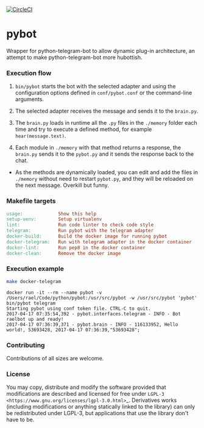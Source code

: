[![CircleCI](https://circleci.com/gh/raelga/pybot/tree/master.svg?style=svg)](https://circleci.com/gh/raelga/pybot/tree/master)

# pybot

Wrapper for python-telegram-bot to allow dynamic plug-in architecture, an attempt to make python-telegram-bot more hubottish.

### Execution flow

1. `bin/pybot` starts the bot with the selected adapter and using the configuration options defined in `conf/pybot.conf` or the command-line arguments.

1. The selected adapter receives the message and sends it to the `brain.py`.

1. The `brain.py` loads in runtime all the `.py` files in the `./memory` folder each time and try to execute a defined method, for example `hear(message.text)`.

1. Each module in `./memory` with that method returns a response, the `brain.py` sends it to the `pybot.py` and it sends the response back to the chat.

* As the methods are dynamically loaded, you can edit and add the files in `./memory` without need to restart `pybot.py`, and they will be reloaded on the next message. Overkill but funny.

### Makefile targets

```Makefile
usage:             Show this help
setup-venv:        Setup virtualenv
lint:              Run code linter to check code style
telegram:          Run pybot with the telegram adapter
docker-build:      Build the docker image for running pybot
docker-telegram:   Run with telegram adapter in the docker container
docker-lint:       Run pep8 in the docker container
docker-clean:      Remove the docker image
```

### Execution example

````bash
make docker-telegram
````

```
docker run -it --rm --name pybot -v /Users/rael/Code/python/pybot:/usr/src/pybot -w /usr/src/pybot 'pybot' bin/pybot telegram
Starting pybot using conf token file. CTRL-C to quit.
2017-04-17 07:35:54,392 - pybot.interfaces.telegram - INFO - Bot raelbot up and ready!
2017-04-17 07:36:39,371 - pybot.brain - INFO - 116133952, Hello world!, 53693428, 2017-04-17 07:36:39,"53693428";
```

### Contributing

Contributions of all sizes are welcome.

### License

You may copy, distribute and modify the software provided that modifications are described and licensed for free under `LGPL-3 <https://www.gnu.org/licenses/lgpl-3.0.html>`_. Derivatives works (including modifications or anything statically linked to the library) can only be redistributed under LGPL-3, but applications that use the library don't have to be.
